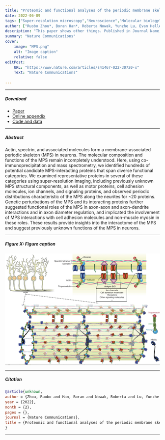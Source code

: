 ```yaml
---
title: "Proteomic and functional analyses of the periodic membrane skeleton in neurons" 
date: 2022-06-09
tags: ["Super-resolution microscopy","Neuroscience","Molecular biology"]
author: ["Ruobo Zhou*, Boran Han*, Roberta Nowak, Yunzhe Lu, Evan Heller, Chenglong Xia, Athar H Chishti, Velia M Fowler, Xiaowei Zhuang"]
description: "This paper shows other things. Published in Journal Name, 2015." 
summary: "Nature Communications" 
cover:
    image: "MPS.png"
    alt: "Image caption"
    relative: false
editPost:
    URL: "https://www.nature.com/articles/s41467-022-30720-x"
    Text: "Nature Communications"

---
```


---

##### Download

+ [Paper](https://www.nature.com/articles/s41467-022-30720-x)
+ [Online appendix](https://www.nature.com/articles/s41467-022-30720-x#Sec26)
+ [Code and data](https://doi.org/10.5281/zenodo.3264857)

---

##### Abstract

Actin, spectrin, and associated molecules form a membrane-associated periodic skeleton (MPS) in neurons. The molecular composition and functions of the MPS remain incompletely understood. Here, using co-immunoprecipitation and mass spectrometry, we identified hundreds of potential candidate MPS-interacting proteins that span diverse functional categories. We examined representative proteins in several of these categories using super-resolution imaging, including previously unknown MPS structural components, as well as motor proteins, cell adhesion molecules, ion channels, and signaling proteins, and observed periodic distributions characteristic of the MPS along the neurites for ~20 proteins. Genetic perturbations of the MPS and its interacting proteins further suggested functional roles of the MPS in axon-axon and axon-dendrite interactions and in axon diameter regulation, and implicated the involvement of MPS interactions with cell adhesion molecules and non-muscle myosin in these roles. These results provide insights into the interactome of the MPS and suggest previously unknown functions of the MPS in neurons.

---

##### Figure X: Figure caption

![](MPS.png)

---

##### Citation

```BibTeX
@article{unknown,
author = {Zhou, Ruobo and Han, Boran and Nowak, Roberta and Lu, Yunzhe and Heller, Evan and Xia, Chenglong and Chishti, Athar and Fowler, Velia and Zhuang, Xiaowei},
year = {2022},
month = {2},
pages = {},
journal = {Nature Communications},
title = {Proteomic and functional analyses of the periodic membrane skeleton in neurons},
}
```

---

